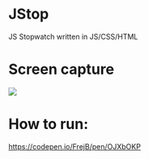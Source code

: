 # JStop
JS Stopwatch written in JS/CSS/HTML

# Screen capture
<p>
<a href="https://github.com/FrejBjornsson/JStop" target="_blank">
<img src='https://i.gyazo.com/813c1ee1d938ff2d4b6b1aea517fd794.gif' />
</a>
</p>

# How to run:
https://codepen.io/FrejB/pen/OJXbOKP
